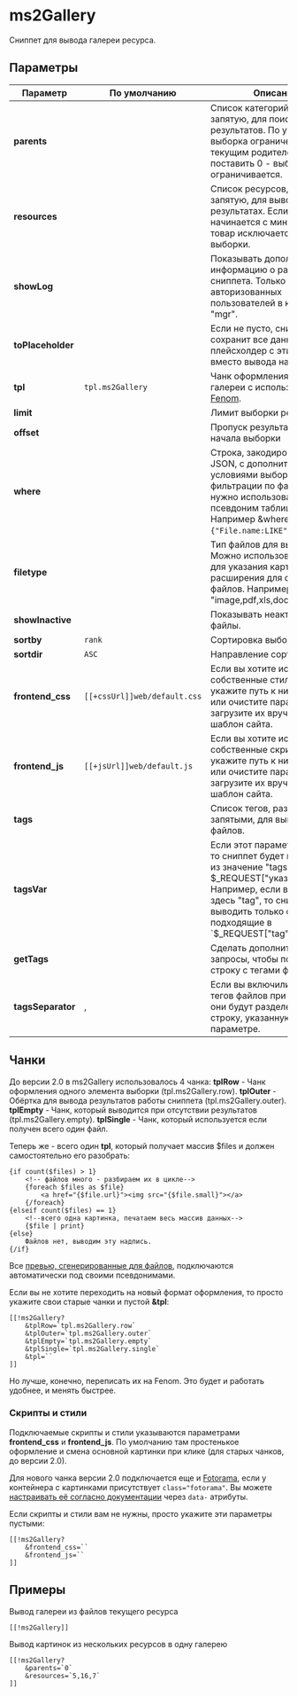 # ms2Gallery

Сниппет для вывода галереи ресурса.

## Параметры

| Параметр          | По умолчанию               | Описание                                                                                                                                                                                                               |
|-------------------|----------------------------|------------------------------------------------------------------------------------------------------------------------------------------------------------------------------------------------------------------------|
| **parents**       |                            | Список категорий, через запятую, для поиска результатов. По умолчанию выборка ограничена текущим родителем. Если поставить 0 - выборка не ограничивается.                                                              |
| **resources**     |                            | Список ресурсов, через запятую, для вывода в результатах. Если id товара начинается с минуса, этот товар исключается из выборки.                                                                                       |
| **showLog**       |                            | Показывать дополнительную информацию о работе сниппета. Только для авторизованных пользователей в контексте "mgr".                                                                                                     |
| **toPlaceholder** |                            | Если не пусто, сниппет сохранит все данные в плейсхолдер с этим именем, вместо вывода на экран.                                                                                                                        |
| **tpl**           | `tpl.ms2Gallery`             | Чанк оформления всей галереи с использованием [Fenom][1].                                                                                                                                                              |
| **limit**         |                            | Лимит выборки результатов                                                                                                                                                                                              |
| **offset**        |                            | Пропуск результатов с начала выборки                                                                                                                                                                                   |
| **where**         |                            | Строка, закодированная в JSON, с дополнительными условиями выборки. Для фильтрации по файлам нужно использовать псевдоним таблицы "File". Например &where=`{"File.name:LIKE":"%img%"}`.                                |
| **filetype**      |                            | Тип файлов для выборки. Можно использовать "image" для указания картинок и расширения для остальных файлов. Например: "image,pdf,xls,doc".                                                                             |
| **showInactive**  |                            | Показывать неактивные файлы.                                                                                                                                                                                           |
| **sortby**        | `rank`                       | Сортировка выборки.                                                                                                                                                                                                    |
| **sortdir**       | `ASC`                        | Направление сортировки                                                                                                                                                                                                 |
| **frontend_css**  | `[[+cssUrl]]web/default.css` | Если вы хотите использовать собственные стили - укажите путь к ним здесь, или очистите параметр и загрузите их вручную через шаблон сайта.                                                                             |
| **frontend_js**   | `[[+jsUrl]]web/default.js`   | Если вы хотите использовать собственные скрипты - укажите путь к ним здесь, или очистите параметр и загрузите их вручную через шаблон сайта.                                                                           |
| **tags**          |                            | Список тегов, разделённых запятыми, для вывода файлов.                                                                                                                                                                 |
| **tagsVar**       |                            | Если этот параметр не пуст, то сниппет будет принимать из значение "tags" в $_REQUEST["указанноеимя"]. Например, если вы укажите здесь "tag", то сниппет будет выводить только файлы, подходящие в `$_REQUEST["tag"]`. |
| **getTags**       |                            | Сделать дополнительные запросы, чтобы получить строку с тегами файла?                                                                                                                                                  |
| **tagsSeparator** | ,                          | Если вы включили получение тегов файлов при выводе, они будут разделены через строку, указанную в этом параметре.                                                                                                      |

## Чанки

До версии 2.0 в ms2Gallery использовалось 4 чанка:
**tplRow** - Чанк оформления одного элемента выборки (tpl.ms2Gallery.row).
**tplOuter** - Обёртка для вывода результатов работы сниппета (tpl.ms2Gallery.outer).
**tplEmpty** - Чанк, который выводится при отсутствии результатов (tpl.ms2Gallery.empty).
**tplSingle** - Чанк, который используется если получен всего один файл.

Теперь же - всего один **tpl**, который получает массив $files и должен самостоятельно его разобрать:

```fenom
{if count($files) > 1}
    <!-- файлов много - разбираем их в цикле-->
    {foreach $files as $file}
        <a href="{$file.url}"><img src="{$file.small}"></a>
    {/foreach}
{elseif count($files) == 1}
    <!--всего одна картинка, печатаем весь массив данных-->
    {$file | print}
{else}
    Файлов нет, выводим эту надпись.
{/if}
```

Все [превью, сгенерированные для файлов][2], подключаются автоматически под своими псевдонимами.

Если вы не хотите переходить на новый формат оформления, то просто укажите свои старые чанки и пустой **&tpl**:

```modx
[[!ms2Gallery?
    &tplRow=`tpl.ms2Gallery.row`
    &tplOuter=`tpl.ms2Gallery.outer`
    &tplEmpty=`tpl.ms2Gallery.empty`
    &tplSingle=`tpl.ms2Gallery.single`
    &tpl=``
]]
```

Но лучше, конечно, переписать их на Fenom. Это будет и работать удобнее, и менять быстрее.

### Скрипты и стили

Подключаемые скрипты и стили указываются параметрами **frontend_css** и **frontend_js**.
По умолчанию там простенькое оформление и смена основной картинки при клике (для старых чанков, до версии 2.0).

Для нового чанка версии 2.0 подключается еще и [Fotorama][3], если у контейнера с картинками присутствует `class="fotorama"`.
Вы можете [настраивать её согласно документации][4] через `data-` атрибуты.

Если скрипты и стили вам не нужны, просто укажите эти параметры пустыми:

```modx
[[!ms2Gallery?
    &frontend_css=``
    &frontend_js=``
]]
```

## Примеры

Вывод галереи из файлов текущего ресурса

```modx
[[!ms2Gallery]]
```

Вывод картинок из нескольких ресурсов в одну галерею

```modx
[[!ms2Gallery?
    &parents=`0`
    &resources=`5,16,7`
]]
```

[1]: /components/pdotools/parser
[2]: /components/18_ms2Gallery/02_Генерация_превью.md
[3]: http://fotorama.io/
[4]: http://fotorama.io/customize/
